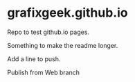 # grafixgeek.github.io
Repo to test github.io pages.

Something to make the readme longer.

Add a line to push.

Publish from Web branch

